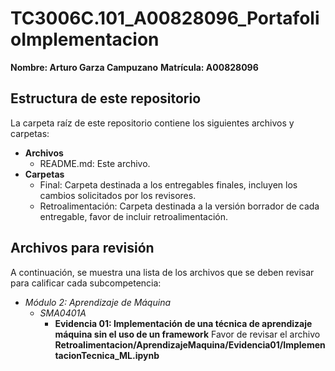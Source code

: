 # TC3006C.101_A00828096_PortafolioImplementacion

**Nombre: Arturo Garza Campuzano**
**Matrícula: A00828096**

## Estructura de este repositorio

La carpeta raíz de este repositorio contiene los siguientes archivos y carpetas:

- **Archivos**
  - README.md: Este archivo.
- **Carpetas**
  - Final: Carpeta destinada a los entregables finales, incluyen los cambios solicitados por los revisores.
  - Retroalimentación: Carpeta destinada a la versión borrador de cada entregable, favor de incluir retroalimentación.

## Archivos para revisión

A continuación, se muestra una lista de los archivos que se deben revisar para calificar cada subcompetencia:

- *Módulo 2: Aprendizaje de Máquina*
  - *SMA0401A*
    - **Evidencia 01: Implementación de una técnica de aprendizaje máquina sin el uso de un framework** Favor de revisar el archivo **Retroalimentacion/AprendizajeMaquina/Evidencia01/ImplementacionTecnica_ML.ipynb**
